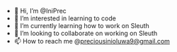 - 👋 Hi, I’m @IniPrec
- 👀 I’m interested in learning to code
- 🌱 I’m currently learning how to work on Sleuth
- 💞️ I’m looking to collaborate on working on Sleuth
- 📫 How to reach me @preciousinioluwa9@gmail.com

<!---
IniPrec/IniPrec is a ✨ special ✨ repository because its `README.md` (this file) appears on your GitHub profile.
You can click the Preview link to take a look at your changes.
--->
